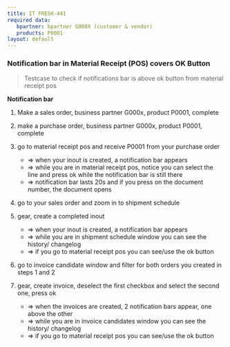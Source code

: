 ```yaml
---
title: IT FRESH-441
required data:
   bpartner: bpartner G000X (customer & vendor)
   products: P0001
layout: default
---
```


### Notification bar in Material Receipt (POS) covers OK Button
> Testcase to check if notifications bar is above ok button from material receipt pos

**Notification bar**

1. Make a sales order, business partner G000x, product P0001, complete

2. make a purchase order, business partner G000x, product P0001, complete

3. go to material receipt pos and receive P0001 from your purchase order
    * => when your inout is created, a notification bar appears
    * => while you are in material receipt pos, notice you can select the line and press ok while the notification bar is still there
    * => notification bar lasts 20s and if you press on the document number, the document opens

4. go to your sales order and zoom in to shipment schedule 

5. gear, create a completed inout
    * => when your inout is created, a notification bar appears
    * => while you are in shipment schedule window you can see the history/ changelog
    * => if you go to material receipt pos you can see/use the ok button 

6. go to invoice candidate window and filter for both orders you created in steps 1 and 2

7. gear, create invoice, deselect the first checkbox and select the second one, press ok
    * => when the invoices are created, 2 notification bars appear, one above the other
    * => while you are in invoice candidates window you can see the history/ changelog
    * => if you go to material receipt pos you can see/use the ok button 